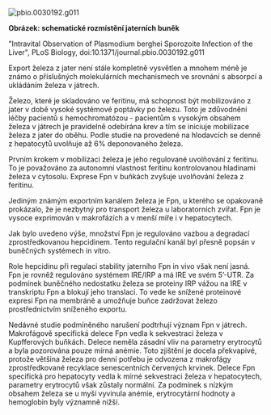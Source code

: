 <div class="w3-row">
<div class="w3-half w3-center">

![pbio.0030192.g011](pbio.0030192.g011.png)


**Obrázek: schematické rozmístění jaterních buněk**

<div class="w3-small">"Intravital Observation of Plasmodium berghei Sporozoite Infection of the Liver", PLoS Biology, doi:10.1371/journal.pbio.0030192.g011</div>
</div>
<div class="w3-half w3-padding">
<div class="w3-justify">


Export železa z jater není stále kompletně vysvětlen a mnohem méně je známo o příslušných molekulárních mechanismech ve srovnání s absorpcí a ukládáním železa v játrech. 

Železo, které je skladováno ve feritinu, má schopnost být mobilizováno z jater v době vysoké systémové poptávky po železu. Toto je zdůvodnění léčby pacientů s hemochromatózou - pacientům s vysokým obsahem železa v játrech je pravidelně odebírána krev a tím se iniciuje mobilizace železa z jater do oběhu. Podle studie na provedené na hlodavcích se denně z hepatocytů uvolňuje až 6% deponovaného železa. 

 
<bdl-quiz id="q1" question="Bylo prokázáno, že existuje několik podnětů regulujících mobilizaci železa z jater. Zkuste je přiřadit."
	  type="match"
	  terms="Erytropoéza a systémová změna hladin železa | Zánět | Kupfferovy buňky"
	  answers="zvyšují export železa z hepatocytu| inhibuje export železa z hepatocytu | erytrofagocytují červené krvinky a uvolňují železo z červených krvinek">
</bdl-quiz>
 
 Prvním krokem v mobilizaci železa je jeho regulované uvolňování z feritinu. To je považováno za autonomní vlastnost feritinu kontrolovanou hladinami železa v cytosolu. Exprese Fpn v buňkách zvyšuje uvolňování železa z feritinu. 

Jediným známým exportním kanálem železa je Fpn, u kterého se opakovaně prokázalo, že je nezbytný pro transport železa u laboratorních zvířat. Fpn je vysoce exprimován v makrofázích a v menší míře i v hepatocytech. 

Jak bylo uvedeno výše, množství Fpn je regulováno vazbou a degradací zprostředkovanou hepcidinem. Tento regulační kanál byl přesně popsán v buněčných systémech in vitro. 

Role hepcidinu při regulaci stability jaterního Fpn in vivo však není jasná. Fpn je rovněž regulováno systémem IRE/IRP a má IRE ve svém 5’-UTR. Za podmínek buněčného nedostatku železa se proteiny IRP vážou na IRE v transkriptu Fpn a blokují jeho translaci. To vede ke snížené proteinové expresi Fpn na membráně a umožňuje buňce zadržovat železo prostřednictvím sníženého exportu. 

Nedávné studie podmíněného narušení podtrhují význam Fpn v játrech. Makrofágově specifická delece Fpn vedla k sekvestraci železa v Kupfferových buňkách. Delece neměla zásadní vliv na parametry erytrocytů a byla pozorována pouze mírná anémie. Toto zjištění je docela překvapivé, protože většina železa pro denní potřebu je odvozena z makrofágy zprostředkované recyklace senescentních červených krvinek. Delece Fpn specifická pro hepatocyty vedla k mírné sekvestraci železa v hepatocytech, parametry erytrocytů však zůstaly normální. Za podmínek s nízkým obsahem železa se u myší vyvinula anémie, erytrocytární hodnoty a hemoglobin byly významně nižší.

</div>
</div>
</div>

